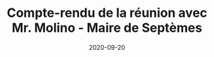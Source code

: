 ---
layout: default
date: 2020-09-20
img: 
category: info
title: "Compte-rendu de la réunion avec Mr. Molino - Maire de Septèmes"
description: "Ci-joint le compte-rendu de notre rencontre du 21 Septembre 2020 avec Mr. le Maire."
tags: association
tag_url: /association/
button_name: CR réunion
doclink: "/doc/cr/2020-09-21_reunion_molino.pdf"
meta: "noindex"
---
